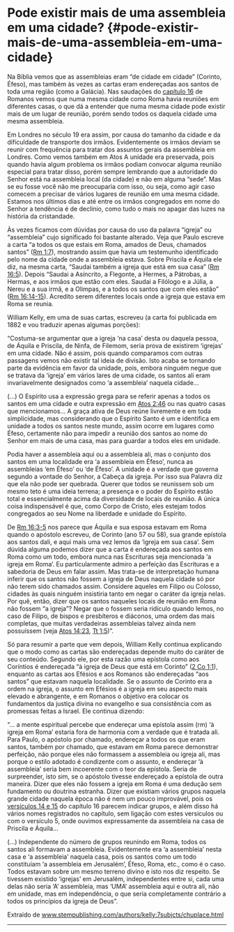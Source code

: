 # Pode existir mais de uma assembleia em uma cidade? {#pode-existir-mais-de-uma-assembleia-em-uma-cidade}

Na Bíblia vemos que as assembleias eram “de cidade em cidade” (Corinto, Éfeso), mas também às vezes as cartas eram endereçadas aos santos de toda uma região (como a Galácia). Nas saudações do [capítulo 16](http://bibliaonline.com.br/acf/rm/16) de Romanos vemos que numa mesma cidade como Roma havia reuniões em diferentes casas, o que dá a entender que numa mesma cidade pode existir mais de um lugar de reunião, porém sendo todos os daquela cidade uma mesma assembleia.

Em Londres no século 19 era assim, por causa do tamanho da cidade e da dificuldade de transporte dos irmãos. Evidentemente os irmãos deviam se reunir com frequência para tratar dos assuntos gerais da assembleia em Londres. Como vemos também em Atos A unidade era preservada, pois quando havia algum problema os irmãos podiam convocar alguma reunião especial para tratar disso, porém sempre lembrando que a autoridade do Senhor está na assembleia local (da cidade) e não em alguma “sede”. Mas se eu fosse você não me preocuparia com isso, ou seja, como agir caso comecem a precisar de vários lugares de reunião em uma mesma cidade. Estamos nos últimos dias e até entre os irmãos congregados em nome do Senhor a tendência é de declínio, como tudo o mais no apagar das luzes na história da cristandade.

Às vezes ficamos com dúvidas por causa do uso da palavra “igreja” ou “assembleia” cujo significado foi bastante alterado. Veja que Paulo escreve a carta “a todos os que estais em Roma, amados de Deus, chamados santos” ([Rm 1:7](http://bibliaonline.com.br/acf/rm/1/7)), mostrando assim que havia um testemunho identificado pelo nome da cidade onde a assembleia estava. Sobre Priscila e Áquila ele diz, na mesma carta, “Saudai também a igreja que está em sua casa” ([Rm 16:5](http://bibliaonline.com.br/acf/rm/16/5)). Depois “Saudai a Asíncrito, a Flegonte, a Hermes, a Pátrobas, a Hermas, e aos irmãos que estão com eles. Saudai a Filólogo e a Júlia, a Nereu e a sua irmã, e a Olimpas, e a todos os santos que com eles estão” ([Rm 16:14-15](http://bibliaonline.com.br/acf/rm/16/14-15)). Acredito serem diferentes locais onde a igreja que estava em Roma se reunia.

William Kelly, em uma de suas cartas, escreveu (a carta foi publicada em 1882 e vou traduzir apenas algumas porções):

“Costuma-se argumentar que a igreja ‘na casa’ desta ou daquela pessoa, de Áquila e Priscila, de Ninfa, de Filemom, seria prova de existirem ‘igrejas’ em uma cidade. Não é assim, pois quando comparamos com outras passagens vemos não existir tal ideia de divisão. Isto acaba se tornando parte da evidência em favor da unidade, pois, embora ninguém negue que se tratava da ‘igreja’ em vários lares de uma cidade, os santos ali eram invariavelmente designados como ‘a assembleia’ naquela cidade...

(...) O Espírito usa a expressão grega para se referir apenas a todos os santos em uma cidade e outra expressão em [Atos 2:46](http://bibliaonline.com.br/acf/atos/2/46) ou nas quatro casas que mencionamos... A graça ativa de Deus reúne livremente e em toda simplicidade, mas considerando que o Espírito Santo é um e identifica em unidade a todos os santos neste mundo, assim ocorre em lugares como Éfeso, certamente não para impedir a reunião dos santos ao nome do Senhor em mais de uma casa, mas para guardar a todos eles em unidade.

Podia haver a assembleia aqui ou a assembleia ali, mas o conjunto dos santos em uma localidade era ‘a assembleia em Éfeso’, nunca as assembleias ‘em Éfeso’ ou ‘de Éfeso’. A unidade é a verdade que governa segundo a vontade do Senhor, a Cabeça da igreja. Por isso sua Palavra diz que ela não pode ser quebrada. Querer que todos se reunissem sob um mesmo teto é uma ideia terrena; a presença e o poder do Espírito estão total e essencialmente acima da diversidade de locais de reunião. A única coisa indispensável é que, como Corpo de Cristo, eles estejam todos congregados ao seu Nome na liberdade e unidade do Espírito.

De [Rm 16:3-5](http://bibliaonline.com.br/acf/rm/16/3-5) nos parece que Áquila e sua esposa estavam em Roma quando o apóstolo escreveu, de Corinto (ano 57 ou 58), sua grande epístola aos santos dali, e aqui mais uma vez lemos da ‘igreja em sua casa’. Sem dúvida alguma podemos dizer que a carta é endereçada aos santos em Roma como um todo, embora nunca nas Escrituras seja mencionada ‘a igreja em Roma’. Eu particularmente admiro a perfeição das Escrituras e a sabedoria de Deus em falar assim. Mas trata-se de interpretação humana inferir que os santos não fossem a igreja de Deus naquela cidade só por não terem sido chamados assim. Considere aqueles em Filipo ou Colosso, cidades às quais ninguém insistiria tanto em negar o caráter da igreja nelas. Por quê, então, dizer que os santos naqueles locais de reunião em Roma não fossem “a igreja”? Negar que o fossem seria ridículo quando lemos, no caso de Filipo, de bispos e presbíteros e diáconos, uma ordem das mais completas, que muitas verdadeiras assembleias talvez ainda nem possuíssem (veja [Atos 14:23](http://bibliaonline.com.br/acf/atos/14/23), [Tt 1:5](http://bibliaonline.com.br/acf/tt/1/5))”.

Só para resumir a parte que vem depois, William Kelly continua explicando que o modo como as cartas são endereçadas depende muito do caráter de seu conteúdo. Segundo ele, por esta razão uma epístola como aos Coríntios é endereçada “à igreja de Deus que está em Corinto” ([2 Co 1:1](http://bibliaonline.com.br/acf/2co/1/1)), enquanto as cartas aos Efésios e aos Romanos são endereçadas “aos santos” que estavam naquela localidade. Se o assunto de Corinto era a ordem na igreja, o assunto em Efésios é a igreja em seu aspecto mais elevado e abrangente, e em Romanos o objetivo era colocar os fundamentos da justiça divina no evangelho e sua consistência com as promessas feitas a Israel. Ele continua dizendo:

“... a mente espiritual percebe que endereçar uma epístola assim (rm) ‘à igreja em Roma’ estaria fora de harmonia com a verdade que é tratada ali. Para Paulo, o apóstolo por chamado, endereçar a todos os que eram santos, também por chamado, que estavam em Roma parece demonstrar perfeição, não porque eles não formassem a assembleia ou igreja ali, mas porque o estilo adotado é condizente com o assunto, e endereçar ‘à assembleia’ seria bem incoerente com o teor da epístola. Seria de surpreender, isto sim, se o apóstolo tivesse endereçado a epístola de outra maneira. Dizer que eles não fossem a igreja em Roma é uma dedução sem fundamento ou doutrina estranha. Dizer que existiam vários grupos naquela grande cidade naquela época não é nem um pouco improvável, pois os [versículos 14 e 15](http://bibliaonline.com.br/acf/1co/16/14,15) do capítulo 16 parecem indicar grupos, e além disso há vários nomes registrados no capítulo, sem ligação com estes versículos ou com o versículo 5, onde ouvimos expressamente da assembleia na casa de Priscila e Áquila...

(...) Independente do número de grupos reunindo em Roma, todos os santos ali formavam a assembleia. Evidentemente era ‘a assembleia’ nesta casa e ‘a assembleia’ naquela casa, pois os santos como um todo constituíam ‘a assembleia em Jerusalém’, Éfeso, Roma, etc., como é o caso. Todos estavam sobre um mesmo terreno divino e isto nos diz respeito. Se tivessem existido ‘igrejas’ em Jerusalém, independentes entre si, cada uma delas não seria ‘A’ assembleia, mas ‘UMA’ assembleia aqui e outra ali, não em unidade, mas em independência, o que seria completamente contrário a todos os princípios da igreja de Deus”.

Extraído de www.stempublishing.com/authors/kelly:7subjcts/chuplace.html

*****